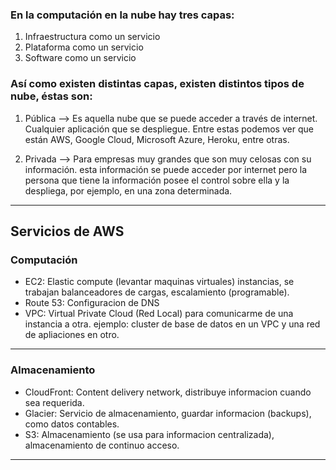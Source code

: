 ### En la computación en la nube hay tres capas:
1. Infraestructura como un servicio
2. Plataforma como un servicio
3. Software como un servicio


### Así como existen distintas capas, existen distintos tipos de nube, éstas son:
1. Pública --> Es aquella nube que se puede acceder a través de internet. Cualquier aplicación que se despliegue. Entre estas podemos ver que están AWS, Google Cloud, Microsoft Azure, Heroku, entre otras.

2. Privada --> Para empresas muy grandes que son muy celosas con su información. esta información se puede acceder por internet pero la persona que tiene la información posee el control sobre ella y la despliega, por ejemplo, en una zona determinada.
*** 

## Servicios de AWS

### Computación

* EC2: Elastic compute (levantar maquinas virtuales) instancias, se trabajan balanceadores de cargas, escalamiento (programable).  
* Route 53: Configuracion de DNS
* VPC: Virtual Private Cloud (Red Local) para comunicarme de una instancia a otra. ejemplo: cluster de base de datos en un VPC y una red de apliaciones en otro.

***

### Almacenamiento

* CloudFront: Content delivery network, distribuye informacion cuando sea requerida.
* Glacier: Servicio de almacenamiento, guardar informacion (backups), como datos contables.
* S3: Almacenamiento (se usa para informacion centralizada), almacenamiento de continuo acceso.
***











 
